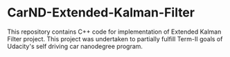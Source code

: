 # CarND-Extended-Kalman-Filter
This repository contains C++ code for implementation of Extended Kalman Filter project. This project was undertaken to partially fulfill Term-II goals of Udacity's self driving car nanodegree program.
